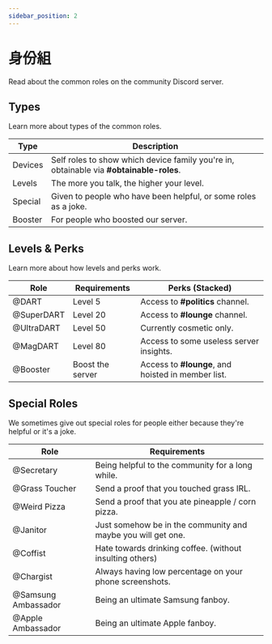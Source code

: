 ```yaml
---
sidebar_position: 2
---
```


# 身份組

Read about the common roles on the community Discord server.

## Types

Learn more about types of the common roles.

| Type    | Description                                                                             |
|---------|-----------------------------------------------------------------------------------------|
| Devices | Self roles to show which device family you're in, obtainable via **#obtainable-roles**. |
| Levels  | The more you talk, the higher your level.                                               |
| Special | Given to people who have been helpful, or some roles as a joke.                         |
| Booster | For people who boosted our server.                                                      |


## Levels & Perks

Learn more about how levels and perks work.

| Role       | Requirements     | Perks (Stacked)                                    |
|------------|------------------|----------------------------------------------------|
| @DART      | Level 5          | Access to **#politics** channel.                   |
| @SuperDART | Level 20         | Access to **#lounge** channel.                     |
| @UltraDART | Level 50         | Currently cosmetic only.                           |
| @MagDART   | Level 80         | Access to some useless server insights.            |
| @Booster   | Boost the server | Access to **#lounge**, and hoisted in member list. |

## Special Roles

We sometimes give out special roles for people either because they're helpful or it's a joke.

| Role                | Requirements                                                 |
|---------------------|--------------------------------------------------------------|
| @Secretary          | Being helpful to the community for a long while.             |
| @Grass Toucher      | Send a proof that you touched grass IRL.                     |
| @Weird Pizza        | Send a proof that you ate pineapple / corn pizza.            |
| @Janitor            | Just somehow be in the community and maybe you will get one. |
| @Coffist            | Hate towards drinking coffee. (without insulting others)     |
| @Chargist           | Always having low percentage on your phone screenshots.      |
| @Samsung Ambassador | Being an ultimate Samsung fanboy.                            |
| @Apple Ambassador   | Being an ultimate Apple fanboy.                              |